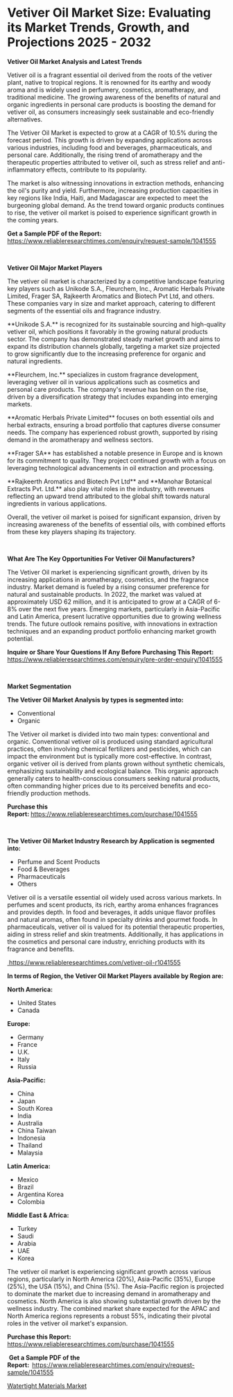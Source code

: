 <p><h1>Vetiver Oil Market Size: Evaluating its Market Trends, Growth, and Projections 2025 - 2032</h1></p><p><strong>Vetiver Oil Market Analysis and Latest Trends</strong></p>
<p><p>Vetiver oil is a fragrant essential oil derived from the roots of the vetiver plant, native to tropical regions. It is renowned for its earthy and woody aroma and is widely used in perfumery, cosmetics, aromatherapy, and traditional medicine. The growing awareness of the benefits of natural and organic ingredients in personal care products is boosting the demand for vetiver oil, as consumers increasingly seek sustainable and eco-friendly alternatives.</p><p>The Vetiver Oil Market is expected to grow at a CAGR of 10.5% during the forecast period. This growth is driven by expanding applications across various industries, including food and beverages, pharmaceuticals, and personal care. Additionally, the rising trend of aromatherapy and the therapeutic properties attributed to vetiver oil, such as stress relief and anti-inflammatory effects, contribute to its popularity.</p><p>The market is also witnessing innovations in extraction methods, enhancing the oil's purity and yield. Furthermore, increasing production capacities in key regions like India, Haiti, and Madagascar are expected to meet the burgeoning global demand. As the trend toward organic products continues to rise, the vetiver oil market is poised to experience significant growth in the coming years.</p></p>
<p><strong>Get a Sample PDF of the Report:&nbsp;</strong> <a href="https://www.reliableresearchtimes.com/enquiry/request-sample/1041555?utm_campaign=2116&utm_medium=2&utm_source=Github&utm_content=ia&utm_term=01022025&utm_id=vetiver-oil">https://www.reliableresearchtimes.com/enquiry/request-sample/1041555</a></p>
<p>&nbsp;</p>
<p><strong>Vetiver Oil Major Market Players</strong></p>
<p><p>The vetiver oil market is characterized by a competitive landscape featuring key players such as Unikode S.A., Fleurchem, Inc., Aromatic Herbals Private Limited, Frager SA, Rajkeerth Aromatics and Biotech Pvt Ltd, and others. These companies vary in size and market approach, catering to different segments of the essential oils and fragrance industry.</p><p>**Unikode S.A.** is recognized for its sustainable sourcing and high-quality vetiver oil, which positions it favorably in the growing natural products sector. The company has demonstrated steady market growth and aims to expand its distribution channels globally, targeting a market size projected to grow significantly due to the increasing preference for organic and natural ingredients.</p><p>**Fleurchem, Inc.** specializes in custom fragrance development, leveraging vetiver oil in various applications such as cosmetics and personal care products. The company's revenue has been on the rise, driven by a diversification strategy that includes expanding into emerging markets.</p><p>**Aromatic Herbals Private Limited** focuses on both essential oils and herbal extracts, ensuring a broad portfolio that captures diverse consumer needs. The company has experienced robust growth, supported by rising demand in the aromatherapy and wellness sectors. </p><p>**Frager SA** has established a notable presence in Europe and is known for its commitment to quality. They project continued growth with a focus on leveraging technological advancements in oil extraction and processing.</p><p>**Rajkeerth Aromatics and Biotech Pvt Ltd** and **Manohar Botanical Extracts Pvt. Ltd.** also play vital roles in the industry, with revenues reflecting an upward trend attributed to the global shift towards natural ingredients in various applications.</p><p>Overall, the vetiver oil market is poised for significant expansion, driven by increasing awareness of the benefits of essential oils, with combined efforts from these key players shaping its trajectory.</p></p>
<p>&nbsp;</p>
<p><strong>What Are The Key Opportunities For Vetiver Oil Manufacturers?</strong></p>
<p><p>The Vetiver Oil market is experiencing significant growth, driven by its increasing applications in aromatherapy, cosmetics, and the fragrance industry. Market demand is fueled by a rising consumer preference for natural and sustainable products. In 2022, the market was valued at approximately USD 62 million, and it is anticipated to grow at a CAGR of 6-8% over the next five years. Emerging markets, particularly in Asia-Pacific and Latin America, present lucrative opportunities due to growing wellness trends. The future outlook remains positive, with innovations in extraction techniques and an expanding product portfolio enhancing market growth potential.</p></p>
<p><strong>Inquire or Share Your Questions If Any Before Purchasing This Report:</strong> <a href="https://www.reliableresearchtimes.com/enquiry/pre-order-enquiry/1041555?utm_campaign=2116&utm_medium=2&utm_source=Github&utm_content=ia&utm_term=01022025&utm_id=vetiver-oil">https://www.reliableresearchtimes.com/enquiry/pre-order-enquiry/1041555</a></p>
<p>&nbsp;</p>
<p><strong>Market Segmentation</strong></p>
<p><strong>The Vetiver Oil Market Analysis by types is segmented into:</strong></p>
<p><ul><li>Conventional</li><li>Organic</li></ul></p>
<p><p>The Vetiver oil market is divided into two main types: conventional and organic. Conventional vetiver oil is produced using standard agricultural practices, often involving chemical fertilizers and pesticides, which can impact the environment but is typically more cost-effective. In contrast, organic vetiver oil is derived from plants grown without synthetic chemicals, emphasizing sustainability and ecological balance. This organic approach generally caters to health-conscious consumers seeking natural products, often commanding higher prices due to its perceived benefits and eco-friendly production methods.</p></p>
<p><strong>Purchase this Report:&nbsp;</strong><a href="https://www.reliableresearchtimes.com/purchase/1041555?utm_campaign=2116&utm_medium=2&utm_source=Github&utm_content=ia&utm_term=01022025&utm_id=vetiver-oil">https://www.reliableresearchtimes.com/purchase/1041555</a></p>
<p>&nbsp;</p>
<p><strong>The Vetiver Oil Market Industry Research by Application is segmented into:</strong></p>
<p><ul><li>Perfume and Scent Products</li><li>Food & Beverages</li><li>Pharmaceuticals</li><li>Others</li></ul></p>
<p><p>Vetiver oil is a versatile essential oil widely used across various markets. In perfumes and scent products, its rich, earthy aroma enhances fragrances and provides depth. In food and beverages, it adds unique flavor profiles and natural aromas, often found in specialty drinks and gourmet foods. In pharmaceuticals, vetiver oil is valued for its potential therapeutic properties, aiding in stress relief and skin treatments. Additionally, it has applications in the cosmetics and personal care industry, enriching products with its fragrance and benefits.</p></p>
<p><a href="https://www.reliableresearchtimes.com/vetiver-oil-r1041555?utm_campaign=2116&utm_medium=2&utm_source=Github&utm_content=ia&utm_term=01022025&utm_id=vetiver-oil">&nbsp;https://www.reliableresearchtimes.com/vetiver-oil-r1041555</a></p>
<p><strong>In terms of Region, the Vetiver Oil Market Players available by Region are:</strong></p>
<p>
    <p> <strong> North America: </strong>
        <ul>
            <li>United States</li>
            <li>Canada</li>
        </ul>
        </p> 
    <p> <strong> Europe: </strong>
        <ul>
            <li>Germany</li>
            <li>France</li>
            <li>U.K.</li>
            <li>Italy</li>
            <li>Russia</li>
        </ul>
        </p> 
    <p> <strong> Asia-Pacific: </strong>
        <ul>
            <li>China</li>
            <li>Japan</li>
            <li>South Korea</li>
            <li>India</li>
            <li>Australia</li>
            <li>China Taiwan</li>
            <li>Indonesia</li>
            <li>Thailand</li>
            <li>Malaysia</li>
        </ul>
        </p> 
    <p> <strong> Latin America: </strong>
        <ul>
            <li>Mexico</li>
            <li>Brazil</li>
            <li>Argentina Korea</li>
            <li>Colombia</li>
        </ul>
        </p> 
    <p> <strong> Middle East & Africa: </strong>
        <ul>
            <li>Turkey</li>
            <li>Saudi</li>
            <li>Arabia</li>
            <li>UAE</li>
            <li>Korea</li>
        </ul>
    </p>
    </p>
<p><p>The vetiver oil market is experiencing significant growth across various regions, particularly in North America (20%), Asia-Pacific (35%), Europe (25%), the USA (15%), and China (5%). The Asia-Pacific region is projected to dominate the market due to increasing demand in aromatherapy and cosmetics. North America is also showing substantial growth driven by the wellness industry. The combined market share expected for the APAC and North America regions represents a robust 55%, indicating their pivotal roles in the vetiver oil market's expansion.</p></p>
<p><strong>Purchase this Report: </strong><a href="https://www.reliableresearchtimes.com/purchase/1041555?utm_campaign=2116&utm_medium=2&utm_source=Github&utm_content=ia&utm_term=01022025&utm_id=vetiver-oil">https://www.reliableresearchtimes.com/purchase/1041555</a></p>
<p>&nbsp;<strong>Get a Sample PDF of the Report:&nbsp;&nbsp;</strong><a href="https://www.reliableresearchtimes.com/enquiry/request-sample/1041555?utm_campaign=2116&utm_medium=2&utm_source=Github&utm_content=ia&utm_term=01022025&utm_id=vetiver-oil">https://www.reliableresearchtimes.com/enquiry/request-sample/1041555</a></p>
<p><strong></strong></p>
<p><p><a href="https://github.com/petbigbeepjn/Market-Research-Report-List-1/blob/main/watertight-materials-market.md?utm_campaign=2116&utm_medium=2&utm_source=Github&utm_content=ia&utm_term=01022025&utm_id=vetiver-oil">Watertight Materials Market</a></p></p>